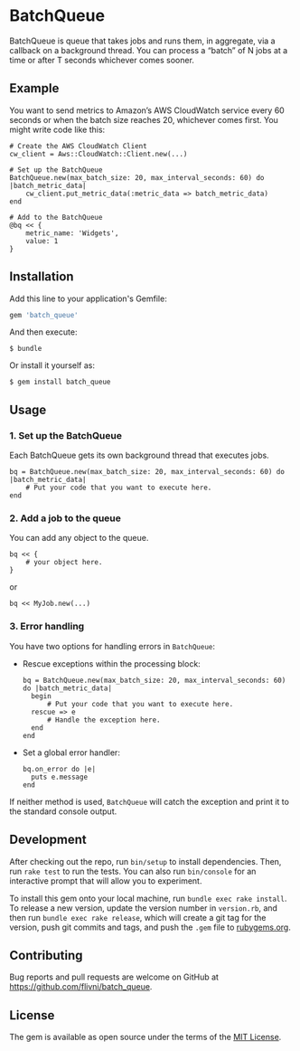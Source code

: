 # BatchQueue

BatchQueue is queue that takes jobs and runs them, in aggregate, via a callback on a background thread.  You can process a “batch” of N jobs at a time or after T seconds whichever comes sooner.

## Example
You want to send metrics to Amazon’s AWS CloudWatch service every 60 seconds or when the batch size reaches 20, whichever comes first. You might write code like this:

```
# Create the AWS CloudWatch Client
cw_client = Aws::CloudWatch::Client.new(...)

# Set up the BatchQueue
BatchQueue.new(max_batch_size: 20, max_interval_seconds: 60) do |batch_metric_data|
    cw_client.put_metric_data(:metric_data => batch_metric_data)
end

# Add to the BatchQueue
@bq << {
    metric_name: 'Widgets',
    value: 1
}
```

## Installation

Add this line to your application's Gemfile:

```ruby
gem 'batch_queue'
```

And then execute:

    $ bundle

Or install it yourself as:

    $ gem install batch_queue

## Usage

### 1. Set up the BatchQueue
Each BatchQueue gets its own background thread that executes jobs.
```
bq = BatchQueue.new(max_batch_size: 20, max_interval_seconds: 60) do |batch_metric_data|
    # Put your code that you want to execute here.
end
```

### 2. Add a job to the queue
You can add any object to the queue.
```
bq << {
    # your object here.
}

```
or
```
bq << MyJob.new(...)

```
### 3. Error handling
You have two options for handling errors in `BatchQueue`:

* Rescue exceptions within the processing block:

  ```
  bq = BatchQueue.new(max_batch_size: 20, max_interval_seconds: 60) do |batch_metric_data|
    begin
        # Put your code that you want to execute here.
    rescue => e
        # Handle the exception here.
    end
  end

  ```

* Set a global error handler:

  ```
  bq.on_error do |e|
    puts e.message
  end
  ```

If neither method is used, `BatchQueue` will catch the exception and print it to 
the standard console output.

## Development

After checking out the repo, run `bin/setup` to install dependencies. Then, run `rake test` to run the tests. You can also run `bin/console` for an interactive prompt that will allow you to experiment.

To install this gem onto your local machine, run `bundle exec rake install`. To release a new version, update the version number in `version.rb`, and then run `bundle exec rake release`, which will create a git tag for the version, push git commits and tags, and push the `.gem` file to [rubygems.org](https://rubygems.org).

## Contributing

Bug reports and pull requests are welcome on GitHub at https://github.com/flivni/batch_queue.

## License

The gem is available as open source under the terms of the [MIT License](https://opensource.org/licenses/MIT).
